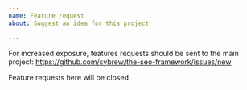 ```yaml
---
name: Feature request
about: Suggest an idea for this project

---
```


For increased exposure, features requests should be sent to the main project:
https://github.com/sybrew/the-seo-framework/issues/new

Feature requests here will be closed.
